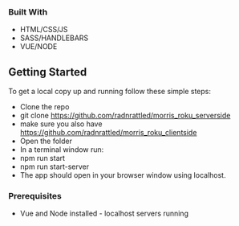 ### Built With

* HTML/CSS/JS
* SASS/HANDLEBARS
* VUE/NODE


## Getting Started

To get a local copy up and running follow these simple steps:
* Clone the repo
* git clone https://github.com/radnrattled/morris_roku_serverside
* make sure you also have https://github.com/radnrattled/morris_roku_clientside
* Open the folder
* In a terminal window run:
* npm run start
* npm run start-server
* The app should open in your browser window using localhost.


### Prerequisites

* Vue and Node installed - localhost servers running



